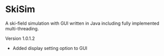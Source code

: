 # SkiSim
A ski-field simulation with GUI written in Java including fully implemented multi-threading.

Version 1.0.1.2

- Added display setting option to GUI
